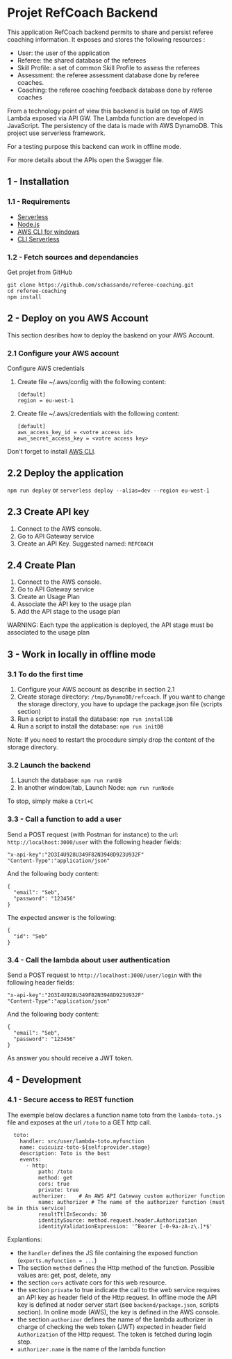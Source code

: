 # Projet RefCoach Backend

This application RefCoach backend permits to share and persist referee coaching information.
It exposes and stores the following resources :

- User: the user of the application
- Referee: the shared  database of the referees
- Skill Profile: a set of common Skill Profile to assess the referees
- Assessment: the referee assessment database done by referee coaches.
- Coaching: the referee coaching feedback database done by referee coaches

From a technology point of view this backend is build on top of AWS Lambda exposed via API GW. 
The Lambda function are developed in JavaScript.
The persistency of the data is made with AWS DynamoDB.
This project use serverless framework.

For a testing purpose this backend can work in offline mode.

For more details about the APIs open the Swagger file.

## 1 - Installation

### 1.1 - Requirements

- [Serverless](https://serverless.com)
- [Node.js](https://nodejs.org/en/)
- [AWS CLI for windows](http://docs.aws.amazon.com/fr_fr/cli/latest/userguide/awscli-install-windows.html)
- [CLI Serverless](https://serverless.com/framework/docs/providers/aws/guide/installation/)

### 1.2 - Fetch sources and dependancies

Get projet from GitHub
```
git clone https://github.com/schassande/referee-coaching.git
cd referee-coaching
npm install
```

## 2 - Deploy on you AWS Account

This section desribes how to deploy the baskend on your AWS Account.

### 2.1 Configure your AWS account

Configure  AWS credentials
1) Create file ~/.aws/config with the following content:
    ```
    [default]
    region = eu-west-1
    ```

2) Create file ~/.aws/credentials with the following content:

    ```
    [default]
    aws_access_key_id = <votre access id>
    aws_secret_access_key = <votre access key>
    ```

Don't forget to install [AWS CLI](http://docs.aws.amazon.com/cli/latest/userguide/installing.html).


## 2.2 Deploy the application

`npm run deploy` or `serverless deploy --alias=dev --region eu-west-1`

## 2.3 Create API key

1) Connect to the AWS console.
2) Go to API Gateway service
3) Create an API Key. Suggested named: `REFCOACH`

## 2.4 Create Plan

1) Connect to the AWS console.
2) Go to API Gateway service
3) Create an Usage Plan
4) Associate the API key to the usage plan
5) Add the API stage to the usage plan

WARNING: Each type the application is deployed, the API stage must be associated to the usage plan

## 3 - Work in locally in offline mode

### 3.1 To do the first time

1) Configure your AWS account as describe in section 2.1
2) Create storage directory: `/tmp/DynamoDB/refcoach`. If you want to change the storage directory, you have to updage the package.json file (scripts section)
3) Run a script to install the database: `npm run installDB`
4) Run a script to install the database: `npm run initDB`

Note: If you need to restart the procedure simply drop the content of the storage directory.

### 3.2 Launch the backend

1) Launch the database: `npm run runDB`
2) In another window/tab, Launch Node: `npm run runNode`

To stop, simply make a `Ctrl+C`

### 3.3 - Call a function to add a user

Send a POST request (with Postman for instance) to the url: `http://localhost:3000/user`
with the following header fields:

    "x-api-key":"2O3I4U928U349F82N3948D923U932F"
    "Content-Type":"application/json"

And the following body content:

    {
      "email": "Seb",
      "password": "123456"
    }

The expected answer is the following:

    {
      "id": "Seb"
    }

### 3.4 - Call the lambda about user authentication

Send a POST request to `http://localhost:3000/user/login` with the following header fields:

    "x-api-key":"2O3I4U928U349F82N3948D923U932F"
    "Content-Type":"application/json"

And the following body content:

    { 
      "email": "Seb",
      "password": "123456"
    }
As answer you should receive a JWT token.

## 4 - Development

### 4.1 - Secure access to REST function

The exemple below declares a function name toto from the `lambda-toto.js` file and exposes at the url `/toto` to a GET http call.

```
  toto:
    handler: src/user/lambda-toto.myfunction
    name: cuicuizz-toto-${self:provider.stage}
    description: Toto is the best
    events:
      - http:
          path: /toto
          method: get
          cors: true
          private: true
        authorizer:    # An AWS API Gateway custom authorizer function
          name: authorizer # The name of the authorizer function (must be in this service)
          resultTtlInSeconds: 30
          identitySource: method.request.header.Authorization
          identityValidationExpression: '^Bearer [-0-9a-zA-z\.]*$'
```

Explantions:

- the `handler` defines the JS file containing the exposed function (`exports.myfunction = ...`)
- The section `method` defines the Http method of the function. Possible values are: get, post, delete, any
- the section `cors` activate cors for this web resource.
- the section `private` to true indicate the call to the web service requires an API key as header field of the Http request. In offline mode the API key is defined at noder server start (see `backend/package.json`, scripts section). In online mode (AWS), the key is defined in the AWS console.
- the section `authorizer` defines the name of the lambda authorizer in charge of checking the web token (JWT) expected in header field `Authorization` of the Http request. The token is fetched during login step.
- `authorizer.name` is the name of the lambda function
